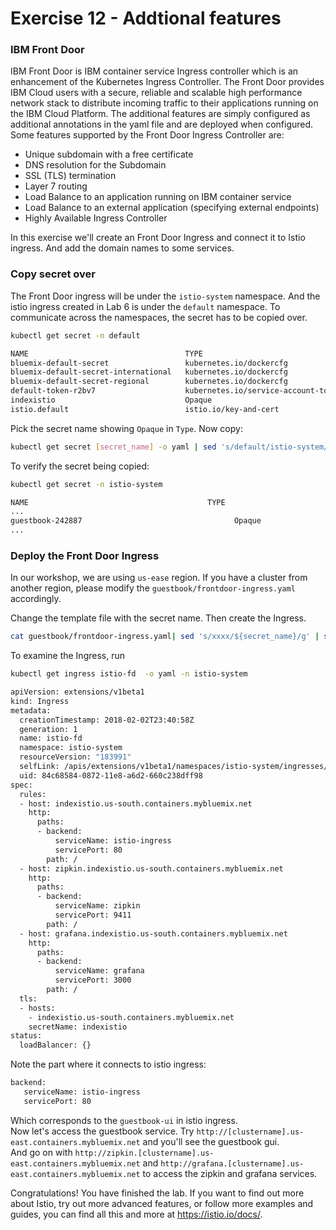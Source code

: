 # Exercise 12 - Addtional features

### IBM Front Door

IBM Front Door is IBM container service Ingress controller which is an enhancement of the Kubernetes Ingress Controller. The Front Door provides IBM Cloud users with a secure, reliable and scalable high performance network stack to distribute incoming traffic to their applications running on the IBM Cloud Platform. The additional features are simply configured as additional annotations in the yaml file and are deployed when configured. Some features supported by the Front Door Ingress Controller are:
* Unique subdomain with a free certificate
* DNS resolution for the Subdomain
* SSL (TLS) termination
* Layer 7 routing
* Load Balance to an application running on IBM container service
* Load Balance to an external application (specifying external endpoints)
* Highly Available Ingress Controller

In this exercise we'll create an Front Door Ingress and connect it to Istio ingress. And add the domain names to some services.

### Copy secret over
The Front Door ingress will be under the `istio-system` namespace. And the istio ingress created in Lab 6 is under the `default` namespace. To communicate across the namespaces, the secret has to be copied over.
```sh
kubectl get secret -n default
```

```sh
NAME                                   TYPE                                  DATA      AGE
bluemix-default-secret                 kubernetes.io/dockercfg               1         4d
bluemix-default-secret-international   kubernetes.io/dockercfg               1         4d
bluemix-default-secret-regional        kubernetes.io/dockercfg               1         4d
default-token-r2bv7                    kubernetes.io/service-account-token   3         4d
indexistio                             Opaque                                2         4d
istio.default                          istio.io/key-and-cert                 3         2d
```
Pick the secret name showing `Opaque` in `Type`.
Now copy:
```sh
kubectl get secret [secret_name] -o yaml | sed 's/default/istio-system/g' | kubectl -n istio-system create -f -
```
To verify the secret being copied:
```sh
kubectl get secret -n istio-system
```
```sh
NAME                                        TYPE                                  DATA      AGE
...
guestbook-242887                                  Opaque                                2         23s
...
```
### Deploy the Front Door Ingress
In our workshop, we are using `us-ease` region. If you have a cluster from another region, please modify the `guestbook/frontdoor-ingress.yaml` accordingly.

Change the template file with the secret name. Then create the Ingress.
```sh
cat guestbook/frontdoor-ingress.yaml| sed 's/xxxx/${secret_name}/g' | sed 's/ssss/${secret_name}/g' | kubectl -n istio-system create -f -
```
To examine the Ingress, run
```sh
kubectl get ingress istio-fd  -o yaml -n istio-system
```
```sh
apiVersion: extensions/v1beta1
kind: Ingress
metadata:
  creationTimestamp: 2018-02-02T23:40:58Z
  generation: 1
  name: istio-fd
  namespace: istio-system
  resourceVersion: "183991"
  selfLink: /apis/extensions/v1beta1/namespaces/istio-system/ingresses/istio-fd
  uid: 84c68584-0872-11e8-a6d2-660c238dff98
spec:
  rules:
  - host: indexistio.us-south.containers.mybluemix.net
    http:
      paths:
      - backend:
          serviceName: istio-ingress
          servicePort: 80
        path: /
  - host: zipkin.indexistio.us-south.containers.mybluemix.net
    http:
      paths:
      - backend:
          serviceName: zipkin
          servicePort: 9411
        path: /
  - host: grafana.indexistio.us-south.containers.mybluemix.net
    http:
      paths:
      - backend:
          serviceName: grafana
          servicePort: 3000
        path: /
  tls:
  - hosts:
    - indexistio.us-south.containers.mybluemix.net
    secretName: indexistio
status:
  loadBalancer: {}
```

Note the part where it connects to istio ingress:
```sh
backend:
   serviceName: istio-ingress
   servicePort: 80
```
Which corresponds to the `guestbook-ui` in istio ingress.   
Now let's access the guestbook service. Try `http://[clustername].us-east.containers.mybluemix.net` and you'll see the guestbook gui.   
And go on with `http://zipkin.[clustername].us-east.containers.mybluemix.net` and `http://grafana.[clustername].us-east.containers.mybluemix.net` to access the zipkin and grafana services.  

Congratulations! You have finished the lab. If you want to find out more about Istio, try out more advanced features, or follow more examples and guides, you can find all this and more at https://istio.io/docs/.

